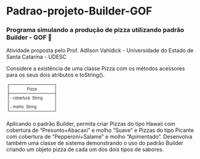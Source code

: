 # Padrao-projeto-Builder-GOF
### Programa simulando a produção de pizza utilizando padrão Builder - GOF :bento:

Atividade proposta pelo Prof. Adilson Vahldick - Universidade do Estado de Santa Catarina - UDESC

Considere a existência de uma classe Pizza com os métodos acessores para os seus dois atributos e toString().

![Diagrama Pizza](https://github.com/camimassaneiro/Padrao-projeto-Builder-GOF/blob/master/Builder%20pizza.PNG)

Aplicando o padrão Builder, permita criar Pizzas do tipo Hawaii com cobertura de “Presunto+Abacaxi” e molho “Suave” e Pizzas do tipo Picante com cobertura de “Pepperoni+Salame” e molho “Apimentado”. Desenvolva também uma classe de sistema demonstrando o uso do padrão Builder criando um objeto pizza de cada um dos dois tipos de sabores.

